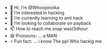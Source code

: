 - 👋 Hi, I’m @Whoopinolka
- 👀 I’m interested in hacking
- 🌱 I’m currently learning to anti hack
- 💞️ I’m looking to collaborate on payback
- 📫 How to reach me snap wast3dhour
- 😄 Pronouns: ... a MAN
- ⚡ Fun fact: ... i know The ppl Who hackig me 

<!---
Whoopinolka/Whoopinolka is a ✨ special ✨ repository because its `README.md` (this file) appears on your GitHub profile.
You can click the Preview link to take a look at your changes.
--->
